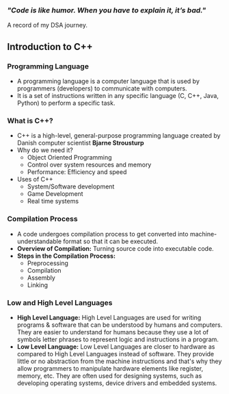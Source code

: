 ### ***"Code is like humor. When you have to explain it, it’s bad."***
A record of my DSA journey.

## Introduction to C++
### Programming Language
- A programming language is a computer language that is used by programmers (developers) to communicate with computers.
- It is a set of instructions written in any specific language (C, C++, Java, Python) to perform a specific task. 
### What is C++?
- C++ is a high-level, general-purpose programming language created by Danish computer scientist **Bjarne Strousturp**
- Why do we need it?
	- Object Oriented Programming
	- Control over system resources and memory
	- Performance: Efficiency and speed
- Uses of C++
	- System/Software development
	- Game Development
	- Real time systems
### Compilation Process
- A code undergoes compilation process to get converted into machine-understandable format so that it can be executed.
- **Overview of Compilation:** Turning source code into executable code.
- **Steps in the Compilation Process:** 
	- Preprocessing
	- Compilation
	- Assembly
	- Linking
### Low and High Level Languages
- **High Level Language:** High Level Languages are used for writing programs & software that can be understood by humans and computers. They are easier to understand for humans because they use a lot of symbols letter phrases to represent logic and instructions in a program.
- **Low Level Language:** Low Level Languages are closer to hardware as compared to High Level Languages instead of software. They provide little or no abstraction from the machine instructions and that's why they allow programmers to manipulate hardware elements like register, memory, etc. They are often used for designing systems, such as developing operating systems, device drivers and embedded systems.

